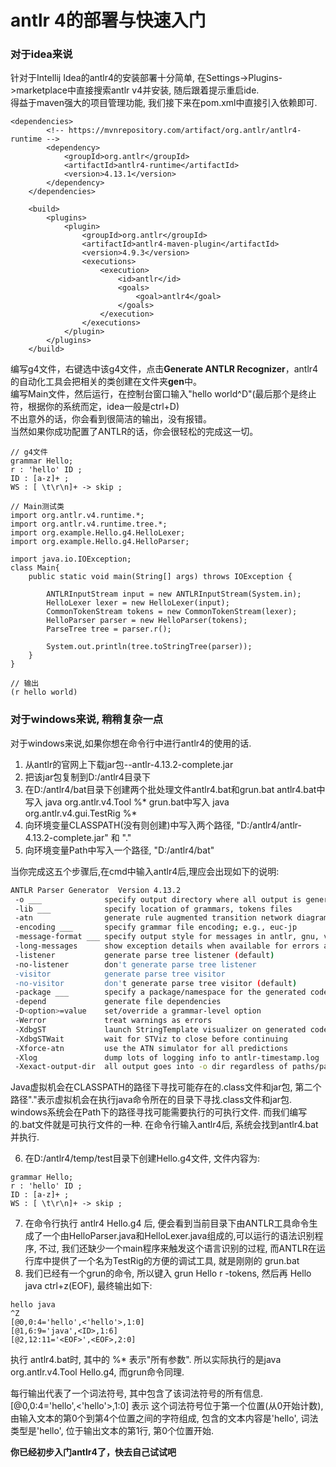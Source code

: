 # antlr 4的部署与快速入门

### 对于idea来说
针对于Intellij Idea的antlr4的安装部署十分简单, 在Settings->Plugins->marketplace中直接搜索antlr v4并安装, 随后跟着提示重启ide.<br/>
得益于maven强大的项目管理功能, 我们接下来在pom.xml中直接引入依赖即可.<br/>
```
<dependencies>
        <!-- https://mvnrepository.com/artifact/org.antlr/antlr4-runtime -->
        <dependency>
            <groupId>org.antlr</groupId>
            <artifactId>antlr4-runtime</artifactId>
            <version>4.13.1</version>
        </dependency>
    </dependencies>

    <build>
        <plugins>
            <plugin>
                <groupId>org.antlr</groupId>
                <artifactId>antlr4-maven-plugin</artifactId>
                <version>4.9.3</version>
                <executions>
                    <execution>
                        <id>antlr</id>
                        <goals>
                            <goal>antlr4</goal>
                        </goals>
                    </execution>
                </executions>
            </plugin>
        </plugins>
    </build>
```
编写g4文件，右键选中该g4文件，点击**Generate ANTLR Recognizer**，antlr4的自动化工具会把相关的类创建在文件夹**gen**中。<br/>
编写Main文件，然后运行，在控制台窗口输入"hello world^D"(最后那个是终止符，根据你的系统而定，idea一般是ctrl+D)<br/>
不出意外的话，你会看到很简洁的输出，没有报错。<br/>
当然如果你成功配置了ANTLR的话，你会很轻松的完成这一切。<br/>
```
// g4文件
grammar Hello;
r : 'hello' ID ;
ID : [a-z]+ ;
WS : [ \t\r\n]+ -> skip ;

// Main测试类
import org.antlr.v4.runtime.*;
import org.antlr.v4.runtime.tree.*;
import org.example.Hello.g4.HelloLexer;
import org.example.Hello.g4.HelloParser;

import java.io.IOException;
class Main{
    public static void main(String[] args) throws IOException {

        ANTLRInputStream input = new ANTLRInputStream(System.in);
        HelloLexer lexer = new HelloLexer(input);
        CommonTokenStream tokens = new CommonTokenStream(lexer);
        HelloParser parser = new HelloParser(tokens);
        ParseTree tree = parser.r();

        System.out.println(tree.toStringTree(parser));
    }
}

// 输出
(r hello world)
```
### 对于windows来说, 稍稍复杂一点
对于windows来说,如果你想在命令行中进行antlr4的使用的话.<br/>
1. 从antlr的官网上下载jar包--antlr-4.13.2-complete.jar
2. 把该jar包复制到D:/antlr4目录下
3. 在D:/antlr4/bat目录下创建两个批处理文件antlr4.bat和grun.bat
antlr4.bat中写入 java org.antlr.v4.Tool %*
grun.bat中写入 java org.antlr.v4.gui.TestRig %*
4. 向环境变量CLASSPATH(没有则创建)中写入两个路径, "D:/antlr4/antlr-4.13.2-complete.jar" 和 "." 
5. 向环境变量Path中写入一个路径, "D:/antlr4/bat"


当你完成这五个步骤后,在cmd中输入antlr4后,理应会出现如下的说明:
```bash
ANTLR Parser Generator  Version 4.13.2
 -o ___              specify output directory where all output is generated
 -lib ___            specify location of grammars, tokens files
 -atn                generate rule augmented transition network diagrams
 -encoding ___       specify grammar file encoding; e.g., euc-jp
 -message-format ___ specify output style for messages in antlr, gnu, vs2005
 -long-messages      show exception details when available for errors and warnings
 -listener           generate parse tree listener (default)
 -no-listener        don't generate parse tree listener
 -visitor            generate parse tree visitor
 -no-visitor         don't generate parse tree visitor (default)
 -package ___        specify a package/namespace for the generated code
 -depend             generate file dependencies
 -D<option>=value    set/override a grammar-level option
 -Werror             treat warnings as errors
 -XdbgST             launch StringTemplate visualizer on generated code
 -XdbgSTWait         wait for STViz to close before continuing
 -Xforce-atn         use the ATN simulator for all predictions
 -Xlog               dump lots of logging info to antlr-timestamp.log
 -Xexact-output-dir  all output goes into -o dir regardless of paths/package
 ```

Java虚拟机会在CLASSPATH的路径下寻找可能存在的.class文件和jar包, 第二个路径"."表示虚拟机会在执行java命令所在的目录下寻找.class文件和jar包. <br/>
windows系统会在Path下的路径寻找可能需要执行的可执行文件. 而我们编写的.bat文件就是可执行文件的一种. 在命令行输入antlr4后, 系统会找到antlr4.bat并执行.<br/>

6. 在D:/antlr4/temp/test目录下创建Hello.g4文件, 文件内容为:
```
grammar Hello;
r : 'hello' ID ;
ID : [a-z]+ ;
WS : [ \t\r\n]+ -> skip ;
```
7. 在命令行执行 antlr4 Hello.g4 后, 便会看到当前目录下由ANTLR工具命令生成了一个由HelloParser.java和HelloLexer.java组成的,可以运行的语法识别程序, 不过, 我们还缺少一个main程序来触发这个语言识别的过程, 而ANTLR在运行库中提供了一个名为TestRig的方便的调试工具, 就是刚刚的 grun.bat<br/>
8. 我们已经有一个grun的命令, 所以键入 grun Hello r -tokens, 然后再 Hello java ctrl+z(EOF), 最终输出如下:
```
hello java
^Z
[@0,0:4='hello',<'hello'>,1:0]
[@1,6:9='java',<ID>,1:6]
[@2,12:11='<EOF>',<EOF>,2:0]
```

执行 antlr4.bat时, 其中的 %* 表示"所有参数". 所以实际执行的是java org.antlr.v4.Tool Hello.g4, 而grun命令同理.<br/>

每行输出代表了一个词法符号, 其中包含了该词法符号的所有信息. <br/>
[@0,0:4='hello',<'hello'>,1:0] 表示 这个词法符号位于第一个位置(从0开始计数), 由输入文本的第0个到第4个位置之间的字符组成, 包含的文本内容是'hello', 词法类型是'hello', 位于输出文本的第1行, 第0个位置开始.<br/>

**你已经初步入门antlr4了，快去自己试试吧**

